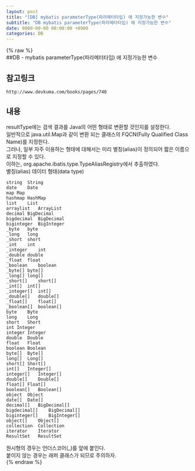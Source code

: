 ```yaml
---  
layout: post  
title: "[DB] mybatis parameterType(파라메터타입) 에 지정가능한 변수"  
subtitle: "DB mybatis parameterType(파라메터타입) 에 지정가능한 변수"  
date: 0000-00-00 00:00:00 +0900  
categories: DB  
---  
```

{% raw %}  
##DB - mybatis parameterType(파라메터타입) 에 지정가능한 변수  
  
## 참고링크  
	http://www.devkuma.com/books/pages/740  
  
## 내용  
  
resultType에는 검색 결과를 Java의 어떤 형태로 변환할 것인지를 설정한다.  
일반적으로 java.util.Map과 같이 변환 되는 클래스의 FQCN(Fully Qualified Class Name)를 지정한다.  
그러나, 일부 자주 이용하는 형태에 대해서는 미리 별칭(alias)이 정의되어 짧은 이름으로 지정할 수 있다.  
이하는, org.apache.ibatis.type.TypeAliasRegistry에서 추출하였다.  
별칭(alias)	데이터 형태(data type)  
  
	string	String  
	date	Date  
	map	Map  
	hashmap	HashMap  
	list	List  
	arraylist	ArrayList  
	decimal	BigDecimal  
	bigdecimal	BigDecimal  
	biginteger	BigInteger  
	_byte	byte  
	_long	long  
	_short	short  
	_int	int  
	_integer	int  
	_double	double  
	_float	float  
	_boolean	boolean  
	_byte[]	byte[]  
	_long[]	long[]  
	_short[]	short[]  
	_int[]	int[]  
	_integer[]	int[]  
	_double[]	double[]  
	_float[]	float[]  
	_boolean[]	boolean[]  
	byte	Byte  
	long	Long  
	short	Short  
	int	Integer  
	integer	Integer  
	double	Double  
	float	Float  
	boolean	Boolean  
	byte[]	Byte[]  
	long[]	Long[]  
	short[]	Short[]  
	int[]	Integer[]  
	integer[]	Integer[]  
	double[]	Double[]  
	float[]	Float[]  
	boolean[]	Boolean[]  
	object	Object  
	date[]	Date[]  
	decimal[]	BigDecimal[]  
	bigdecimal[]	BigDecimal[]  
	biginteger[]	BigInteger[]  
	object[]	Object[]  
	collection	Collection  
	iterator	Iterator  
	ResultSet	ResultSet  
  
원시형의 경우는 언더스코어(_)를 앞에 붙인다.  
붙이지 않는 경우는 래퍼 클래스가 되므로 주의하자.                                                                                                                                                                                                                                                                                                                                                                                                                                                                                                                                                                                                                                                                                                                                                                                                                                                                                                                                                                                                                                                                                                                                                                                                                                       
{% endraw %}